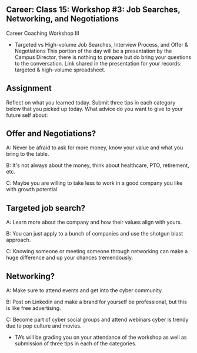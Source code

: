 ## Career: Class 15: Workshop #3: Job Searches, Networking, and Negotiations

Career Coaching Workshop III

- Targeted vs High-volume Job Searches, Interview Process, and Offer & Negotiations
This portion of the day will be a presentation by the Campus Director, there is nothing to prepare but do bring your questions to the conversation. Link shared in the presentation for your records: targeted & high-volume spreadsheet.

## Assignment

Reflect on what you learned today. Submit three tips in each category below that you picked up today. What advice do you want to give to your future self about:

## Offer and Negotiations?
A: Never be afraid to ask for more money, know your value and what you bring to the table.

B: It's not always about the money, think about healthcare, PTO, retirement, etc.

C: Maybe you are willing to take less to work in a good company you like with growth potential

## Targeted job search?
A: Learn more about the company and how their values align with yours.

B: You can just apply to a bunch of companies and use the shotgun blast approach.

C: Knowing someone or meeting someone through networking can make a huge difference and up your chances tremendously.

## Networking?
A: Make sure to attend events and get into the cyber community.

B: Post on Linkedin and make a brand for yourself be professional, but this is like free advertising.

C: Become part of cyber social groups and attend webinars cyber is trendy due to pop culture and movies.

- TA’s will be grading you on your attendance of the workshop as well as submission of three tips in each of the categories.

